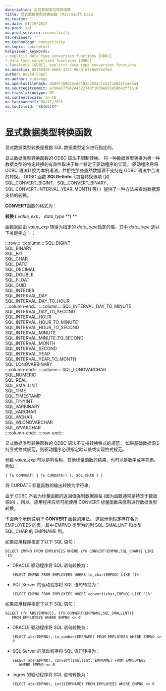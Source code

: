 ```yaml
---
description: 显式数据类型转换函数
title: 显式数据类型转换函数 |Microsoft Docs
ms.custom: ''
ms.date: 01/19/2017
ms.prod: sql
ms.prod_service: connectivity
ms.reviewer: ''
ms.technology: connectivity
ms.topic: conceptual
helpviewer_keywords:
- explicit data type conversion functions [ODBC]
- data type conversion functions [ODBC]
- functions [ODBC], explicit data type conversion functions
ms.assetid: d5789450-b668-4753-96c8-6789e955e7ed
author: David-Engel
ms.author: v-daenge
ms.openlocfilehash: da897469d26cd0403dc023cfcd3f3e03bfceeba4
ms.sourcegitcommit: e700497f962e4c2274df16d9e651059b42ff1a10
ms.translationtype: MT
ms.contentlocale: zh-CN
ms.lasthandoff: 08/17/2020
ms.locfileid: "88466184"
---
```

# <a name="explicit-data-type-conversion-function"></a>显式数据类型转换函数
显式数据类型转换是根据 SQL 数据类型定义进行指定的。  
  
 显式数据类型转换函数的 ODBC 语法不限制转换。 将一种数据类型转换为另一种数据类型的特定转换的有效性取决于每个特定于驱动程序的实现。 驱动程序将将 ODBC 语法转换为本机语法，并拒绝那些虽然数据源不支持在 ODBC 语法中合法的转换。 ODBC 函数 **SQLGetInfo**（包含转换选项 (如 SQL_CONVERT_BIGINT、SQL_CONVERT_BINARY、SQL_CONVERT_INTERVAL_YEAR_MONTH 等) ）提供了一种方法来查询数据源支持的转换。  
  
 **CONVERT**函数的格式为：  
  
 **转换 (** _value_exp_， _data_type_ **) **  
  
 函数返回由 *value_exp* 转换为指定的 *data_type*指定的值，其中 *data_type* 是以下关键字之一：  

:::row:::
    :::column:::
        SQL_BIGINT  
        SQL_BINARY  
        SQL_BIT  
        SQL_CHAR  
        SQL_DATE  
        SQL_DECIMAL  
        SQL_DOUBLE  
        SQL_FLOAT  
        SQL_GUID  
        SQL_INTEGER  
        SQL_INTERVAL_DAY  
        SQL_INTERVAL_DAY_TO_HOUR  
    :::column-end:::
    :::column:::
        SQL_INTERVAL_DAY_TO_MINUTE  
        SQL_INTERVAL_DAY_TO_SECOND  
        SQL_INTERVAL_HOUR  
        SQL_INTERVAL_HOUR_TO_MINUTE  
        SQL_INTERVAL_HOUR_TO_SECOND  
        SQL_INTERVAL_MINUTE  
        SQL_INTERVAL_MINUTE_TO_SECOND  
        SQL_INTERVAL_MONTH  
        SQL_INTERVAL_SECOND  
        SQL_INTERVAL_YEAR  
        SQL_INTERVAL_YEAR_TO_MONTH  
        SQL_LONGVARBINARY  
    :::column-end:::
    :::column:::
        SQL_LONGVARCHAR  
        SQL_NUMERIC  
        SQL_REAL  
        SQL_SMALLINT  
        SQL_TIME  
        SQL_TIMESTAMP  
        SQL_TINYINT  
        SQL_VARBINARY  
        SQL_VARCHAR  
        SQL_WCHAR  
        SQL_WLONGVARCHAR  
        SQL_WVARCHAR  
    :::column-end:::
:::row-end:::

 显式数据类型转换函数的 ODBC 语法不支持转换格式的规范。 如果基础数据源支持显式格式规范，则驱动程序必须指定默认值或实现格式规范。  
  
 参数 *value_exp* 可以是列名称、其他标量函数的结果，也可以是数字或字符串。 例如：  
  
```  
{ fn CONVERT( { fn CURDATE() }, SQL_CHAR ) }  
```  
  
 将 CURDATE 标量函数的输出转换为字符串。  
  
 由于 ODBC 不会为标量函数的返回值强制数据类型 (因为函数通常是特定于数据源的) ，所以，应用程序应尽可能使用 CONVERT 标量函数来强制进行数据类型转换。  
  
 下面两个示例说明了 **CONVERT** 函数的用法。 这些示例假定存在名为 EMPLOYEES 的表，其中 EMPNO 类型为的列 SQL_SMALLINT 和类型 SQL_CHAR 的 EMPNAME 列。  
  
 如果应用程序指定了以下 SQL 语句：  
  
```  
SELECT EMPNO FROM EMPLOYEES WHERE {fn CONVERT(EMPNO,SQL_CHAR)} LIKE '1%'  
```  
  
-   ORACLE 驱动程序将 SQL 语句转换为：  
  
    ```  
    SELECT EMPNO FROM EMPLOYEES WHERE to_char(EMPNO) LIKE '1%'  
    ```  
  
-   SQL Server 的驱动程序将 SQL 语句转换为：  
  
    ```  
    SELECT EMPNO FROM EMPLOYEES WHERE convert(char,EMPNO) LIKE '1%'  
    ```  
  
 如果应用程序指定了以下 SQL 语句：  
  
```  
SELECT {fn ABS(EMPNO)}, {fn CONVERT(EMPNAME,SQL_SMALLINT)}  
   FROM EMPLOYEES WHERE EMPNO <> 0  
```  
  
-   ORACLE 驱动程序将 SQL 语句转换为：  
  
    ```  
    SELECT abs(EMPNO), to_number(EMPNAME) FROM EMPLOYEES WHERE EMPNO <> 0  
    ```  
  
-   SQL Server 的驱动程序将 SQL 语句转换为：  
  
    ```  
    SELECT abs(EMPNO), convert(smallint, EMPNAME) FROM EMPLOYEES  
       WHERE EMPNO <> 0  
    ```  
  
-   Ingres 的驱动程序将 SQL 语句转换为：  
  
    ```  
    SELECT abs(EMPNO), int2(EMPNAME) FROM EMPLOYEES WHERE EMPNO <> 0  
    ```
